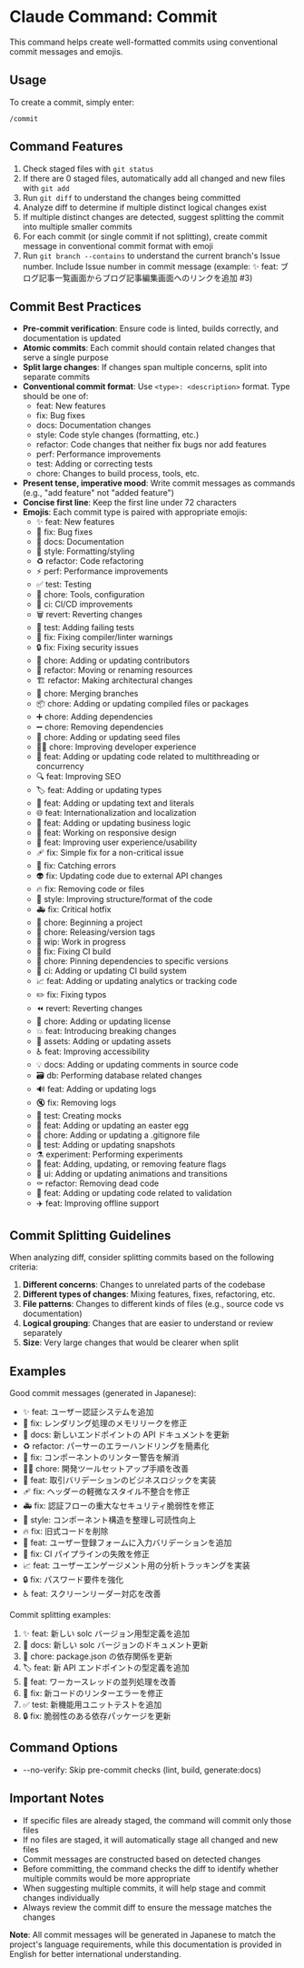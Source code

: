 # Claude Command: Commit

This command helps create well-formatted commits using conventional commit messages and emojis.

## Usage

To create a commit, simply enter:

```
/commit
```

## Command Features
1. Check staged files with `git status`
2. If there are 0 staged files, automatically add all changed and new files with `git add`
3. Run `git diff` to understand the changes being committed
4. Analyze diff to determine if multiple distinct logical changes exist
5. If multiple distinct changes are detected, suggest splitting the commit into multiple smaller commits
6. For each commit (or single commit if not splitting), create commit message in conventional commit format with emoji
7. Run `git branch --contains` to understand the current branch's Issue number. Include Issue number in commit message (example: ✨ feat: ブログ記事一覧画面からブログ記事編集画面へのリンクを追加 #3)

## Commit Best Practices
- **Pre-commit verification**: Ensure code is linted, builds correctly, and documentation is updated
- **Atomic commits**: Each commit should contain related changes that serve a single purpose
- **Split large changes**: If changes span multiple concerns, split into separate commits
- **Conventional commit format**: Use `<type>: <description>` format. Type should be one of:
  - feat: New features
  - fix: Bug fixes
  - docs: Documentation changes
  - style: Code style changes (formatting, etc.)
  - refactor: Code changes that neither fix bugs nor add features
  - perf: Performance improvements
  - test: Adding or correcting tests
  - chore: Changes to build process, tools, etc.
- **Present tense, imperative mood**: Write commit messages as commands (e.g., "add feature" not "added feature")
- **Concise first line**: Keep the first line under 72 characters
- **Emojis**: Each commit type is paired with appropriate emojis:
  - ✨ feat: New features
  - 🐛 fix: Bug fixes
  - 📝 docs: Documentation
  - 💄 style: Formatting/styling
  - ♻️ refactor: Code refactoring
  - ⚡️ perf: Performance improvements
  - ✅ test: Testing
  - 🔧 chore: Tools, configuration
  - 🚀 ci: CI/CD improvements
  - 🗑️ revert: Reverting changes
  - 🧪 test: Adding failing tests
  - 🚨 fix: Fixing compiler/linter warnings
  - 🔒️ fix: Fixing security issues
  - 👥 chore: Adding or updating contributors
  - 🚚 refactor: Moving or renaming resources
  - 🏗️ refactor: Making architectural changes
  - 🔀 chore: Merging branches
  - 📦️ chore: Adding or updating compiled files or packages
  - ➕ chore: Adding dependencies
  - ➖ chore: Removing dependencies
  - 🌱 chore: Adding or updating seed files
  - 🧑‍💻 chore: Improving developer experience
  - 🧵 feat: Adding or updating code related to multithreading or concurrency
  - 🔍️ feat: Improving SEO
  - 🏷️ feat: Adding or updating types
  - 💬 feat: Adding or updating text and literals
  - 🌐 feat: Internationalization and localization
  - 👔 feat: Adding or updating business logic
  - 📱 feat: Working on responsive design
  - 🚸 feat: Improving user experience/usability
  - 🩹 fix: Simple fix for a non-critical issue
  - 🥅 fix: Catching errors
  - 👽️ fix: Updating code due to external API changes
  - 🔥 fix: Removing code or files
  - 🎨 style: Improving structure/format of the code
  - 🚑️ fix: Critical hotfix
  - 🎉 chore: Beginning a project
  - 🔖 chore: Releasing/version tags
  - 🚧 wip: Work in progress
  - 💚 fix: Fixing CI build
  - 📌 chore: Pinning dependencies to specific versions
  - 👷 ci: Adding or updating CI build system
  - 📈 feat: Adding or updating analytics or tracking code
  - ✏️ fix: Fixing typos
  - ⏪️ revert: Reverting changes
  - 📄 chore: Adding or updating license
  - 💥 feat: Introducing breaking changes
  - 🍱 assets: Adding or updating assets
  - ♿️ feat: Improving accessibility
  - 💡 docs: Adding or updating comments in source code
  - 🗃️ db: Performing database related changes
  - 🔊 feat: Adding or updating logs
  - 🔇 fix: Removing logs
  - 🤡 test: Creating mocks
  - 🥚 feat: Adding or updating an easter egg
  - 🙈 chore: Adding or updating a .gitignore file
  - 📸 test: Adding or updating snapshots
  - ⚗️ experiment: Performing experiments
  - 🚩 feat: Adding, updating, or removing feature flags
  - 💫 ui: Adding or updating animations and transitions
  - ⚰️ refactor: Removing dead code
  - 🦺 feat: Adding or updating code related to validation
  - ✈️ feat: Improving offline support

## Commit Splitting Guidelines

When analyzing diff, consider splitting commits based on the following criteria:

1. **Different concerns**: Changes to unrelated parts of the codebase
2. **Different types of changes**: Mixing features, fixes, refactoring, etc.
3. **File patterns**: Changes to different kinds of files (e.g., source code vs documentation)
4. **Logical grouping**: Changes that are easier to understand or review separately
5. **Size**: Very large changes that would be clearer when split

## Examples

Good commit messages (generated in Japanese):

- ✨ feat: ユーザー認証システムを追加
- 🐛 fix: レンダリング処理のメモリリークを修正
- 📝 docs: 新しいエンドポイントの API ドキュメントを更新
- ♻️ refactor: パーサーのエラーハンドリングを簡素化
- 🚨 fix: コンポーネントのリンター警告を解消
- 🧑‍💻 chore: 開発ツールセットアップ手順を改善
- 👔 feat: 取引バリデーションのビジネスロジックを実装
- 🩹 fix: ヘッダーの軽微なスタイル不整合を修正
- 🚑️ fix: 認証フローの重大なセキュリティ脆弱性を修正
- 🎨 style: コンポーネント構造を整理し可読性向上
- 🔥 fix: 旧式コードを削除
- 🦺 feat: ユーザー登録フォームに入力バリデーションを追加
- 💚 fix: CI パイプラインの失敗を修正
- 📈 feat: ユーザーエンゲージメント用の分析トラッキングを実装
- 🔒️ fix: パスワード要件を強化
- ♿️ feat: スクリーンリーダー対応を改善

Commit splitting examples:
1. ✨ feat: 新しい solc バージョン用型定義を追加
2. 📝 docs: 新しい solc バージョンのドキュメント更新
3. 🔧 chore: package.json の依存関係を更新
4. 🏷️ feat: 新 API エンドポイントの型定義を追加
5. 🧵 feat: ワーカースレッドの並列処理を改善
6. 🚨 fix: 新コードのリンターエラーを修正
7. ✅ test: 新機能用ユニットテストを追加
8. 🔒️ fix: 脆弱性のある依存パッケージを更新

## Command Options

- --no-verify: Skip pre-commit checks (lint, build, generate:docs)

## Important Notes
- If specific files are already staged, the command will commit only those files
- If no files are staged, it will automatically stage all changed and new files
- Commit messages are constructed based on detected changes
- Before committing, the command checks the diff to identify whether multiple commits would be more appropriate
- When suggesting multiple commits, it will help stage and commit changes individually
- Always review the commit diff to ensure the message matches the changes

**Note**: All commit messages will be generated in Japanese to match the project's language requirements, while this documentation is provided in English for better international understanding.
